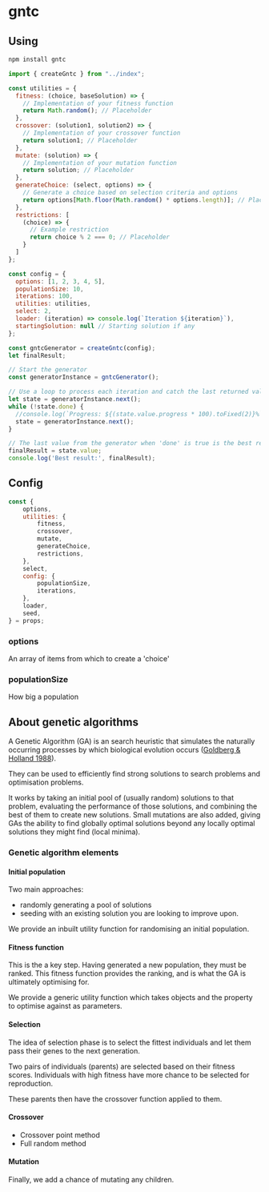 # gntc

## Using 

```sh
npm install gntc
```


```js
import { createGntc } from "../index";

const utilities = {
  fitness: (choice, baseSolution) => {
    // Implementation of your fitness function
    return Math.random(); // Placeholder
  },
  crossover: (solution1, solution2) => {
    // Implementation of your crossover function
    return solution1; // Placeholder
  },
  mutate: (solution) => {
    // Implementation of your mutation function
    return solution; // Placeholder
  },
  generateChoice: (select, options) => {
    // Generate a choice based on selection criteria and options
    return options[Math.floor(Math.random() * options.length)]; // Placeholder
  },
  restrictions: [
    (choice) => {
      // Example restriction
      return choice % 2 === 0; // Placeholder
    }
  ]
};

const config = {
  options: [1, 2, 3, 4, 5],
  populationSize: 10,
  iterations: 100,
  utilities: utilities,
  select: 2,
  loader: (iteration) => console.log(`Iteration ${iteration}`),
  startingSolution: null // Starting solution if any
};

const gntcGenerator = createGntc(config);
let finalResult;

// Start the generator
const generatorInstance = gntcGenerator();

// Use a loop to process each iteration and catch the last returned value
let state = generatorInstance.next();
while (!state.done) {
  //console.log(`Progress: ${(state.value.progress * 100).toFixed(2)}%`);
  state = generatorInstance.next();
}

// The last value from the generator when 'done' is true is the best result
finalResult = state.value;
console.log('Best result:', finalResult);
````

## Config

```js
const {
	options,
	utilities: {
		fitness,
		crossover,
		mutate,
		generateChoice,
		restrictions,
	},
	select,
	config: {
		populationSize,
		iterations,
	},
	loader,
	seed,
} = props;
```

### options

An array of items from which to create a 'choice'

### populationSize

How big a population

## About genetic algorithms

A Genetic Algorithm (GA) is an search heuristic that simulates the naturally occurring processes by which biological evolution occurs ([Goldberg & Holland 1988](https://link.springer.com/article/10.1023/A:1022602019183)). 

They can be used to efficiently find strong solutions to search problems and optimisation problems.

It works by taking an initial pool of (usually random) solutions to that problem, evaluating the performance of those solutions, and combining the best of them to create new solutions. Small mutations are also added, giving GAs the ability to find globally optimal solutions beyond any locally optimal solutions they might find (local minima).

### Genetic algorithm elements

#### Initial population

Two main approaches:
- randomly generating a pool of solutions
- seeding with an existing solution you are looking to improve upon.

We provide an inbuilt utility function for randomising an initial population.

#### Fitness function

This is the a key step. Having generated a new population, they must be ranked. This fitness function provides the ranking, and is what the GA is ultimately optimising for.

We provide a generic utility function which takes objects and the property to optimise against as parameters.

#### Selection

The idea of selection phase is to select the fittest individuals and let them pass their genes to the next generation.

Two pairs of individuals (parents) are selected based on their fitness scores. Individuals with high fitness have more chance to be selected for reproduction.

These parents then have the crossover function applied to them.

#### Crossover

- Crossover point method
- Full random method

#### Mutation

Finally, we add a chance of mutating any children.
